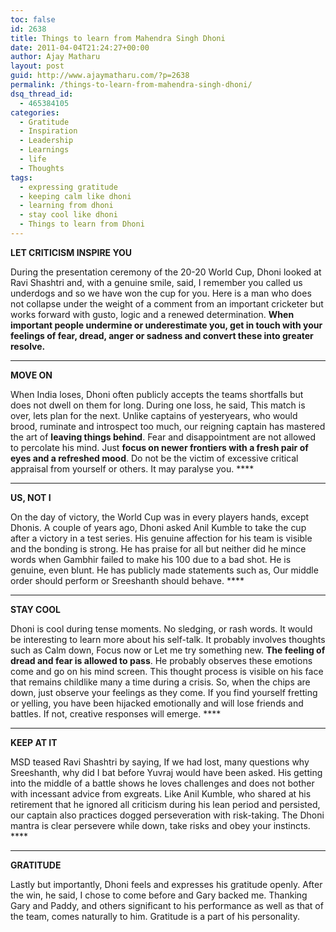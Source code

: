 ```yaml
---
toc: false
id: 2638
title: Things to learn from Mahendra Singh Dhoni
date: 2011-04-04T21:24:27+00:00
author: Ajay Matharu
layout: post
guid: http://www.ajaymatharu.com/?p=2638
permalink: /things-to-learn-from-mahendra-singh-dhoni/
dsq_thread_id:
  - 465384105
categories:
  - Gratitude
  - Inspiration
  - Leadership
  - Learnings
  - life
  - Thoughts
tags:
  - expressing gratitude
  - keeping calm like dhoni
  - learning from dhoni
  - stay cool like dhoni
  - Things to learn from Dhoni
---
```

**LET CRITICISM INSPIRE YOU** 

During the presentation ceremony of the 20-20 World Cup, Dhoni looked at Ravi Shashtri and, with a genuine smile, said, I remember you called us underdogs and so we have won the cup for you. Here is a man who does not collapse under the weight of a comment from an important cricketer but works forward with gusto, logic and a renewed determination. **When important people undermine or underestimate you, get in touch with your feelings of fear, dread, anger or sadness and convert these into greater resolve.**

 ****

**MOVE ON** 

When India loses, Dhoni often publicly accepts the teams shortfalls but does not dwell on them for long. During one loss, he said, This match is over, lets plan for the next. Unlike captains of yesteryears, who would brood, ruminate and introspect too much, our reigning captain has mastered the art of **leaving things behind**. Fear and disappointment are not allowed to percolate his mind. Just **focus on newer frontiers with a fresh pair of eyes and a refreshed mood**. Do not be the victim of excessive critical appraisal from yourself or others. It may paralyse you. ****

 ****

**US, NOT I** 

On the day of victory, the World Cup was in every players hands, except Dhonis. A couple of years ago, Dhoni asked Anil Kumble to take the cup after a victory in a test series. His genuine affection for his team is visible and the bonding is strong. He has praise for all but neither did he mince words when Gambhir failed to make his 100 due to a bad shot. He is genuine, even blunt. He has publicly made statements such as, Our middle order should perform or Sreeshanth should behave. ****

 ****

**STAY COOL** 

Dhoni is cool during tense moments. No sledging, or rash words. It would be interesting to learn more about his self-talk. It probably involves thoughts such as Calm down, Focus now or Let me try something new. **The feeling of dread and fear is allowed to pass**. He probably observes these emotions come and go on his mind screen. This thought process is visible on his face that remains childlike many a time during a crisis. So, when the chips are down, just observe your feelings as they come. If you find yourself fretting or yelling, you have been hijacked emotionally and will lose friends and battles. If not, creative responses will emerge. ****

 ****

**KEEP AT IT** 

MSD teased Ravi Shashtri by saying, If we had lost, many questions why Sreeshanth, why did I bat before Yuvraj would have been asked. His getting into the middle of a battle shows he loves challenges and does not bother with incessant advice from exgreats. Like Anil Kumble, who shared at his retirement that he ignored all criticism during his lean period and persisted, our captain also practices dogged perseveration with risk-taking. The Dhoni mantra is clear persevere while down, take risks and obey your instincts. ****

 ****

**GRATITUDE** 

Lastly but importantly, Dhoni feels and expresses his gratitude openly. After the win, he said, I chose to come before and Gary backed me. Thanking Gary and Paddy, and others significant to his performance as well as that of the team, comes naturally to him. Gratitude is a part of his personality.
